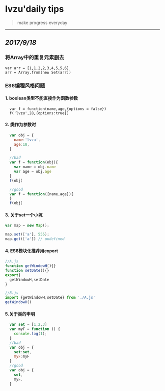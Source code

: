  #  __lvzu'daily tips__   #

>make progress everyday
---

## _2017/9/18_ ##
### 将Array中的重复元素删去 ###
```
var arr = [1,1,2,2,3,4,5,5,6]
arr = Array.from(new Set(arr))
```
### ES6编程风格问题 ###

####  1. boolean类型不能直接作为函数参数 ####
```
  var f = function(name,age,{options = false})
  f('lvzu',28,{options:true})
```
####  2. 类作为参数时 ####
```javascript
  var obj = {
    name:'lvzu',
    age:18,
  }

  //bad
  var f = function(obj){
    var name = obj.name
    var age = obj.age
  }
  f(obj)

  //good
  var f = function({name,age}){
  }
  f(obj)
```
#### 3. 关于set一个小坑 ####
```javascript
var map = new Map();

map.set(['a'], 555);
map.get(['a']) // undefined
```
#### 4. ES6模块化推荐用export
```javascript
//A.js
function getWindowH(){}
function setDate(){}
export{
  getWindowH,setDate
}

//B.js
import {getWindowH,setDate} from './A.js'
getWindowH()
```
#### 5.关于类的申明 ####
```javascript
  var set = [1,2,3]
  var myF = function () {
    console.log(1);
  }
  //bad
  var obj = {
    set:set,
    myF:myF
  }
  //good
  var obj = {
    set,
    myF,
  }
